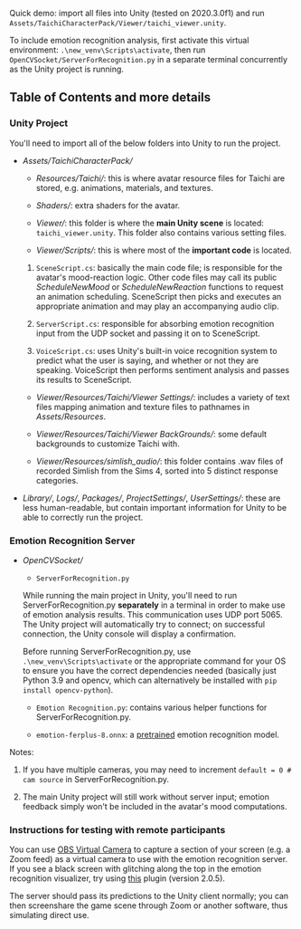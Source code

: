 Quick demo: import all files into Unity (tested on 2020.3.0f1) and run `Assets/TaichiCharacterPack/Viewer/taichi_viewer.unity`.

To include emotion recognition analysis, first activate this virtual environment: `.\new_venv\Scripts\activate`, then run `OpenCVSocket/ServerForRecognition.py` in a separate terminal concurrently as the Unity project is running.

## Table of Contents and more details

### Unity Project
You'll need to import all of the below folders into Unity to run the project.

 - *Assets/TaichiCharacterPack/*
 
   - *Resources/Taichi/*: this is where avatar resource files for Taichi are stored, e.g. animations, materials, and textures.
 
   - *Shaders/*: extra shaders for the avatar.
 
   - *Viewer/*: this folder is where the **main Unity scene** is located: `taichi_viewer.unity`. This folder also contains various setting files.
 
   - *Viewer/Scripts/*: this is where most of the **important code** is located.
 
   1. `SceneScript.cs`: basically the main code file; is responsible for the avatar's mood-reaction logic.
 Other code files may call its public *ScheduleNewMood* or *ScheduleNewReaction* functions to request an animation scheduling. SceneScript then picks and executes an appropriate animation and may play an accompanying audio clip.
 
   2. `ServerScript.cs`: responsible for absorbing emotion recognition input from the UDP socket and passing it on to SceneScript.
  
   3. `VoiceScript.cs`: uses Unity's built-in voice recognition system to predict what the user is saying, and whether or not they are speaking. VoiceScript then performs sentiment analysis and passes its results to SceneScript.
 
   - *Viewer/Resources/Taichi/Viewer Settings/*: includes a variety of text files mapping animation and texture files to pathnames in *Assets/Resources*.
 
   - *Viewer/Resources/Taichi/Viewer BackGrounds/*: some default backgrounds to customize Taichi with.
 
   - *Viewer/Resources/simlish_audio/*: this folder contains .wav files of recorded Simlish from the Sims 4, sorted into 5 distinct response categories.

 - *Library/*, *Logs/*, *Packages/*, *ProjectSettings/*, *UserSettings/*: these are less human-readable, but contain important information for Unity to be able to correctly run the project.
 
### Emotion Recognition Server

 - *OpenCVSocket/*
 
   - `ServerForRecognition.py`
 
   While running the main project in Unity, you'll need to run ServerForRecognition.py **separately** in a terminal in order to make use of emotion analysis results. This communication uses UDP port 5065. The Unity project will automatically try to connect; on successful connection, the Unity console will display a confirmation.

   Before running ServerForRecognition.py, use `.\new_venv\Scripts\activate` or the appropriate command for your OS to ensure you have the correct dependencies needed (basically just Python 3.9 and opencv, which can alternatively be installed with `pip install opencv-python`).

   - `Emotion Recognition.py`: contains various helper functions for ServerForRecognition.py.

   - `emotion-ferplus-8.onnx`: a [pretrained](https://bleedai.com/facial-expression-recognition-emotion-recognition-with-opencv/) emotion recognition model.

Notes:

1. If you have multiple cameras, you may need to increment `default = 0 # cam source` in ServerForRecognition.py.

2. The main Unity project will still work without server input; emotion feedback simply won't be included in the avatar's mood computations.

### Instructions for testing with remote participants

You can use [OBS Virtual Camera](https://obsproject.com/download) to capture a section of your screen (e.g. a Zoom feed) as a virtual camera to use with the emotion recognition server. If you see a black screen with glitching along the top in the emotion recognition visualizer, try using [this](github.com/Fenrirthviti/obs-virtual-cam) plugin (version 2.0.5).

The server should pass its predictions to the Unity client normally; you can then screenshare the game scene through Zoom or another software, thus simulating direct use.
